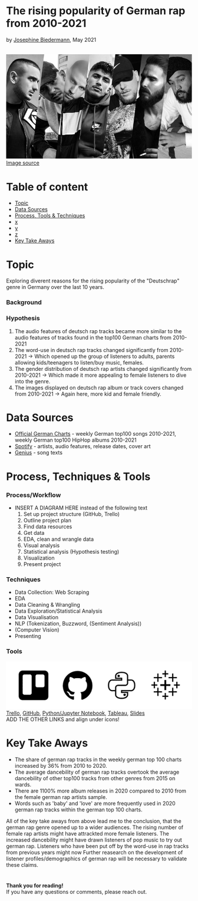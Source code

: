 # The rising popularity of German rap from 2010-2021
by [Josephine Biedermann](https://github.com/JosephineBiedermann), May 2021

<br/>![DR_artists_title_image](https://github.com/JosephineBiedermann/FinalProject/blob/main/images/DR_artists_title_image.jpg?raw=true)
<br/>[Image source](https://hiphop.de/magazin/hintergrund/21-alben-auf-deutschrap-2019-wartet-317649)

# Table of content

- [Topic](https://github.com/JosephineBiedermann/FinalProject#topic)
- [Data Sources](https://github.com/JosephineBiedermann/FinalProject#data-sources)
- [Process, Tools & Techniques](https://github.com/JosephineBiedermann/FinalProject#process-tools--techniques)
- [x](https://github.com/lillaszulyovszky/ironhack-case-study-classification#visualizations)
- [y](https://github.com/lillaszulyovszky/ironhack-case-study-classification#visualizations)
- [z](https://github.com/lillaszulyovszky/ironhack-case-study-classification#visualizations)
- [Key Take Aways](https://github.com/JosephineBiedermann/FinalProject#key-take-aways)

# Topic
Exploring diverent reasons for the rising popularity of the "Deutschrap" genre in Germany over the last 10 years.

### Background

### Hypothesis
1. The audio features of deutsch rap tracks became more similar to the audio features of tracks found in the top100 German charts from 2010-2021
2. The word-use in deutsch rap tracks changed significantly from 2010-2021
   -> Which opened up the group of listeners to adults, parents allowing kids/teenagers to listen/buy music, females.
4. The gender distribution of deutsch rap artists changed significantly from 2010-2021
   -> Which made it more appealing to female listeners to dive into the genre.
5. The images displayed on deutsch rap album or track covers changed from 2010-2021
   -> Again here, more kid and female friendly.
   
# Data Sources
- [Official German Charts](https://www.offiziellecharts.de/charts/single/for-date-1617971799000) - weekly German top100 songs 2010-2021, weekly German top100 HipHop albums 2010-2021
- [Spotify](https://www.spotify.com/de/home/) - artists, audio features, release dates, cover art
- [Genius](https://genius.com) - song texts

# Process, Techniques & Tools

### Process/Workflow
- INSERT A DIAGRAM HERE instead of the following text
   1. Set up project structure (GitHub, Trello)
   2. Outline project plan
   3. Find data resources
   4. Get data
   5. EDA, clean and wrangle data
   6. Visual analysis
   7. Statistical analysis (Hypothesis testing)
   8. Visualization
   9. Present project
  
### Techniques
- Data Collection: Web Scraping
- EDA
- Data Cleaning & Wrangling
- Data Exploration/Statistical Analysis
- Data Visualisation
- NLP (Tokenization, Buzzword, (Sentiment Analysis))
- (Computer Vision)
- Presenting
### Tools
![tools](https://github.com/JosephineBiedermann/FinalProject/blob/main/images/tools.png?raw=true)
[Trello](https://trello.com/b/tW9WjSbh/final-project), [GitHub](https://github.com/JosephineBiedermann/FinalProject), [Python/Jupyter Notebook](https://github.com/JosephineBiedermann/FinalProject/tree/main/code), [Tableau](https://github.com/JosephineBiedermann/FinalProject/tree/main/visualization), [Slides](https://slides.com/josephinebiedermann/deck-8dbfaa/edit)
<br/>ADD THE OTHER LINKS and align under icons!

# Key Take Aways
- The share of german rap tracks in the weekly german top 100 charts increased by 36% from 2010 to 2020.
- The average dancebility of german rap tracks overtook the average dancebility of other top100 tracks from other genres from 2015 on wards.
- There are 1100% more album releases in 2020 compared to 2010 from the female german rap artists sample.
- Words such as 'baby' and 'love' are more frequently used in 2020 german rap tracks within the german top 100 charts.

All of the key take aways from above lead me to the conclusion, that the german rap genre opened up to a wider audiences. The rising number of female rap artists might have attrackted more female listeners. The increased dancebility might have drawn listeners of pop music to try out german rap. Listeners who have been put off by the word-use in rap tracks from previous years might now 
Further reasearch on the development of listener profiles/demographics of german rap will be necessary to validate these claims.

# 

**Thank you for reading!** <br/>
If you have any questions or comments, please reach out.<br/><br/>

